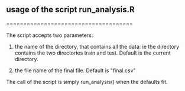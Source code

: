 ## usage of the script run_analysis.R
=====================================

The script accepts two parameters:

1. the name of the directory, that contains all the data: ie the directory contains the two directories train and test. Default is the current directory.

2. the file name of the final file. Default is "final.csv" 

The call of the script is simply run_analysis() when the defaults fit.
